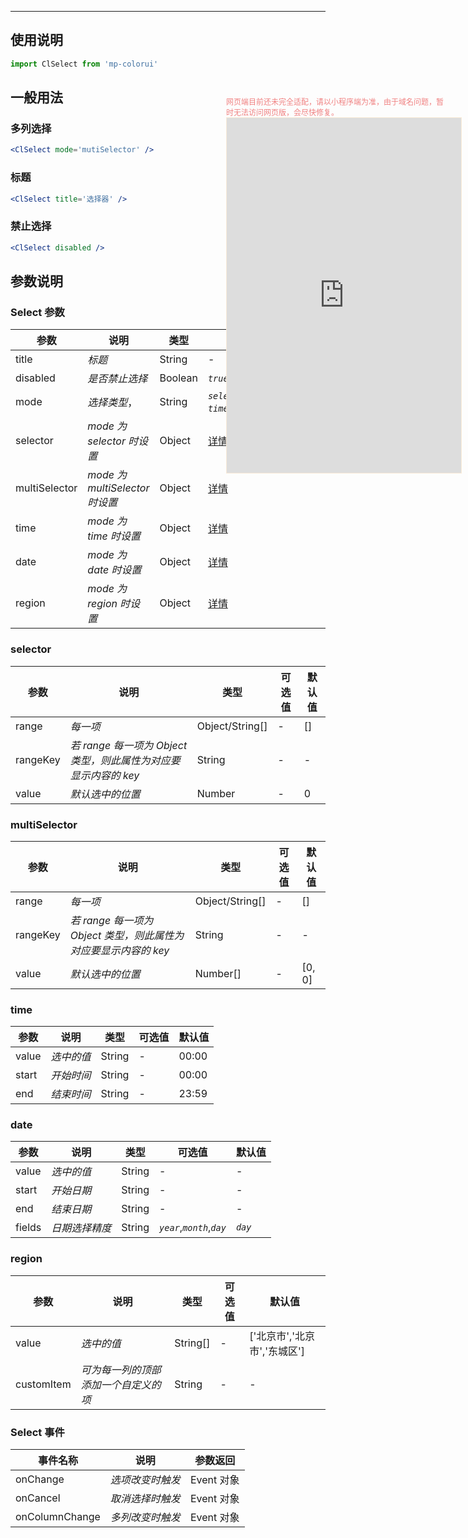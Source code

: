 ****

## 使用说明

```jsx
import ClSelect from 'mp-colorui'
```



## 一般用法

### 多列选择

```jsx
<ClSelect mode='mutiSelector' />
```

### 标题

```jsx
<ClSelect title='选择器' />
```

### 禁止选择

```jsx
<ClSelect disabled />
```



## 参数说明

### Select 参数

| 参数          | 说明                           | 类型    | 可选值                                                       | 默认值       |
| ------------- | ------------------------------ | ------- | ------------------------------------------------------------ | ------------ |
| title         | *标题*                         | String  | -                                                            | -            |
| disabled      | *是否禁止选择*                 | Boolean | *`true`*,*`false`*                                           | *`false`*    |
| mode          | *选择类型*，                   | String  | *`selector`*,*`multiSelector`*,<br />*`time`*,*`date`*,*`region`* | *`selector`* |
| selector      | *mode 为 selector 时设置*      | Object  | [详情](/form/select?id=selector)                             | {}           |
| multiSelector | *mode 为 multiSelector 时设置* | Object  | [详情](/form/select?id=multiSelector)                        | {}           |
| time          | *mode 为 time 时设置*          | Object  | [详情](/form/select?id=time)                                 | {}           |
| date          | *mode 为 date 时设置*          | Object  | [详情](/form/select?id=date)                                 | {}           |
| region        | *mode 为 region 时设置*        | Object  | [详情](/form/select?id=region)                               | {}           |



### selector

| 参数     | 说明                                                         | 类型            | 可选值 | 默认值 |
| -------- | ------------------------------------------------------------ | --------------- | ------ | ------ |
| range    | *每一项*                                                     | Object/String[] | -      | []     |
| rangeKey | *若 range 每一项为 Object 类型，则此属性为对应要显示内容的 key* | String          | -      | -      |
| value    | *默认选中的位置*                                             | Number          | -      | 0      |



### multiSelector

| 参数     | 说明                                                         | 类型            | 可选值 | 默认值 |
| -------- | ------------------------------------------------------------ | --------------- | ------ | ------ |
| range    | *每一项*                                                     | Object/String[] | -      | []     |
| rangeKey | *若 range 每一项为 Object 类型，则此属性为对应要显示内容的 key* | String          | -      | -      |
| value    | *默认选中的位置*                                             | Number[]        | -      | [0, 0] |



### time

| 参数  | 说明       | 类型   | 可选值 | 默认值 |
| ----- | ---------- | ------ | ------ | ------ |
| value | *选中的值* | String | -      | 00:00  |
| start | *开始时间* | String | -      | 00:00  |
| end   | *结束时间* | String | -      | 23:59  |



### date

| 参数   | 说明           | 类型   | 可选值                     | 默认值  |
| ------ | -------------- | ------ | -------------------------- | ------- |
| value  | *选中的值*     | String | -                          | -       |
| start  | *开始日期*     | String | -                          | -       |
| end    | *结束日期*     | String | -                          | -       |
| fields | *日期选择精度* | String | *`year`*,*`month`*,*`day`* | *`day`* |



### region

| 参数       | 说明                                 | 类型     | 可选值 | 默认值                       |
| ---------- | ------------------------------------ | -------- | ------ | ---------------------------- |
| value      | *选中的值*                           | String[] | -      | ['北京市','北京市','东城区'] |
| customItem | *可为每一列的顶部添加一个自定义的项* | String   | -      | -                            |



### Select 事件

| 事件名称       | 说明             | 参数返回   |
| -------------- | ---------------- | ---------- |
| onChange       | *选项改变时触发* | Event 对象 |
| onCancel       | *取消选择时触发* | Event 对象 |
| onColumnChange | *多列改变时触发* | Event 对象 |


<div style="position: fixed; right:10px; top: 5%">
<div style="width: 355px; display: flex; flex-wrap: wrap; justify-content: center; align-items: center; font-size: 12px; color: lightcoral">网页端目前还未完全适配，请以小程序端为准，由于域名问题，暂时无法访问网页版，会尽快修复。</div>
<iframe style="border: 1px solid antiquewhite" src="https://118.25.36.24/#/pages/components/select/index" height="568" width="375"></iframe>
</div>
